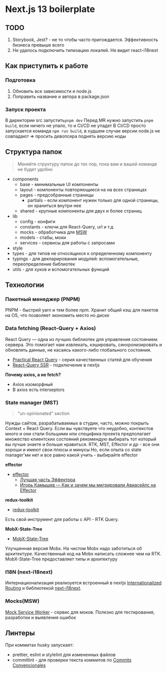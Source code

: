 # Next.js 13 boilerplate

## TODO

1. Storybook, Jest? - не то чтобы часто пригождается. Эффективность бизнеса превыше всего
2. Не удалось подключить типизацию локалей. Не видит react-i18next

## Как приступить к работе

### Подготовка

1. Обновить все зависимости и node.js
2. Поправить название и автора в package.json

### Запуск проекта

В директории src запустить`pnpm dev`
Перед MR нужно запустить `pnpm build`, если ничего не упало, то и CI/CD не упадет
В CI/CD просто запускается команда `npm run build`, в худшем случае версии node.js не совпадают => просить девопсера поднять версию ноды

## Структура папок

> Меняйте структуру папок до тех пор, пока вам и вашей команде не будет удобно

- components
  - base - минимальные UI компоненты
  - layout - компоненты повторяющиеся на на всех страницах
  - pages - предсобранные страницы
    - partials - если компонент нужен только для одной страницы, он храниться внутри нее
  - shared - крупные компоненты для двух и более страниц
- lib
  - config - конфиги
  - constants - ключи для React-Query, url и т.д
  - mocks - обработчика для [MSW](#mocksmsw)
  - models - стабы, моки
  - services - сервисы для работы с запросами
- style
- types - для типов не относящихся к определенному компоненту
- typings - для декларирования модулей: вспомогательные, переопределение библиотек
- utils - для хуков и вспомогательных функций

## Технологии

### Пакетный менеджер (PNPM)

PNPM - быстрей yarn и тем более npm. Хранит общий кэш для пакетов на OS, что позволяет экономить место но диске

### Data fetching (React-Query + Axios)

React Query — одна из лучших библиотек для управления состоянием сервера. Это помогает нам извлекать, кэшировать, синхронизировать и обновлять данные, не касаясь какого-либо глобального состояния.

- [Practical React Query](https://tkdodo.eu/blog/practical-react-query) - серия качественных статей для обучения
- [React-Query SSR](https://tanstack.com/query/v4/docs/guides/ssr) - подключение в nextjs

**Почему axios, а не fetch?**

- Axios изоморфный
- В axios есть interseptors

### State manager (MST)

> "un-opinionated" section

Нужды сайтов, разрабатываемых в студии, часто, можно покрыть Context + React Query.
Если вы чувствуете что неудобно, контекстов много и они стали большими или специфика проекта предполагает множество клиентских состояний рекомендую выбирать тот который вы лучше знаете и больше нравиться. RTK, MST, Effector и др - все они хороши и имеют свои плюсы и минусы
Но, если опыта со state manager'ми нет и все равно какой учить - выбирайте effector

**effector**

- [effector](https://mobx-state-tree.js.org/intro/welcome)
  - [Лучшая часть Эффектора](https://community.effector.dev/core/best-part-4jb1)
  - [Игорь Камышев — Как и зачем мы мигрировали Авиасейлс на Effector](https://www.youtube.com/watch?v=HYaSnVEZiFk)

**redux-toolkit**

- [redux-toolkit](https://redux-toolkit.js.org/)

Есть свой инструмент для работы c API - RTK Query.

**MobX-State-Tree**

- [MobX-State-Tree](https://mobx-state-tree.js.org/intro/welcome)

Улучшенная версия Mobx. На чистом Mobx надо заботиться об архитектуре. Качественный код на Mobx написать сложнее чем на RTK. MobX-State-Tree предоставляет типы и архитектуру

### I18N (next-i18next)

Интернационализация реализуется встроенный в nextjs [Internationalized Routing](https://nextjs.org/docs/advanced-features/i18n-routing#limits-for-the-i18n-config) и библиотекой [next-i18next](https://github.com/i18next/next-i18next).

### Mocks(MSW)

[Mock Service Worker](https://mswjs.io/) - сервис для моков. Полезно для тестирования, разработки и выявления ошибок

## Линтеры

При коммитах husky запускает:

- prettier, eslint и stylelint для измененных файлов
- commitlint - для проверки текста коммитов по [Commits Convencionales](https://www.conventionalcommits.org/es/v1.0.0-beta.3/)
